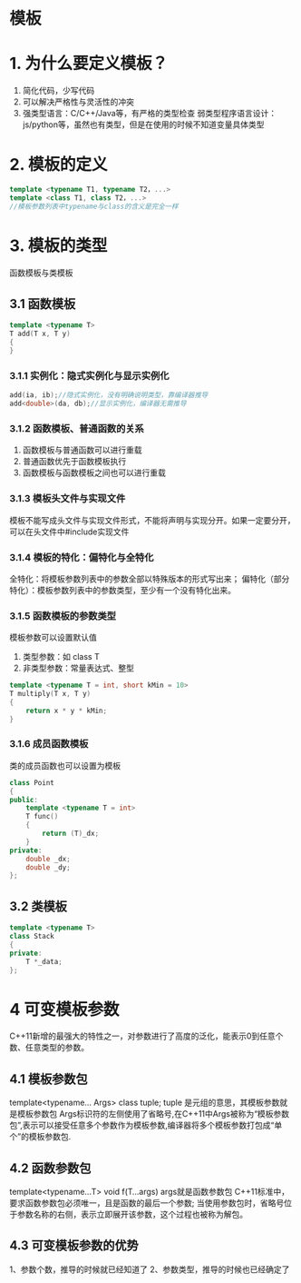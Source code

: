 # 模板

# 1. 为什么要定义模板？
1. 简化代码，少写代码
2. 可以解决严格性与灵活性的冲突
3. 强类型语言：C/C++/Java等，有严格的类型检查
弱类型程序语言设计：js/python等，虽然也有类型，但是在使用的时候不知道变量具体类型

# 2. 模板的定义
```c++
template <typename T1, typename T2，...>
template <class T1, class T2，...>
//模板参数列表中typename与class的含义是完全一样
```

# 3. 模板的类型
函数模板与类模板

## 3.1 函数模板
```c++
template <typename T>
T add(T x, T y)
{
}
```
### 3.1.1 实例化：隐式实例化与显示实例化
```c++
add(ia, ib);//隐式实例化，没有明确说明类型，靠编译器推导
add<double>(da, db);//显示实例化，编译器无需推导
```

### 3.1.2 函数模板、普通函数的关系
1. 函数模板与普通函数可以进行重载
2. 普通函数优先于函数模板执行
3. 函数模板与函数模板之间也可以进行重载

### 3.1.3 模板头文件与实现文件
模板不能写成头文件与实现文件形式，不能将声明与实现分开。如果一定要分开，可以在头文件中#include实现文件

### 3.1.4 模板的特化：偏特化与全特化
全特化：将模板参数列表中的参数全部以特殊版本的形式写出来；
偏特化（部分特化）：模板参数列表中的参数类型，至少有一个没有特化出来。

### 3.1.5 函数模板的参数类型
模板参数可以设置默认值
1. 类型参数：如 class T 
2. 非类型参数：常量表达式、整型
```c++
template <typename T = int, short kMin = 10>
T multiply(T x, T y)
{
    return x * y * kMin;
}
```

### 3.1.6 成员函数模板
类的成员函数也可以设置为模板
```c++
class Point
{
public:
    template <typename T = int>
    T func()
    {
        return (T)_dx;
    }
private:
    double _dx;
    double _dy;
};
```

## 3.2 类模板
```c++
template <typename T>
class Stack
{
private:
    T *_data;
};
```

# 4 可变模板参数
C++11新增的最强大的特性之一，对参数进行了高度的泛化，能表示0到任意个数、任意类型的参数。

## 4.1 模板参数包
template<typename… Args> 
class tuple;
tuple 是元组的意思，其模板参数就是模板参数包
Args标识符的左侧使用了省略号,在C++11中Args被称为“模板参数包”,表示可以接受任意多个参数作为模板参数,编译器将多个模板参数打包成“单个”的模板参数包.

## 4.2 函数参数包
template<typename…T> 
void f(T…args)
args就是函数参数包
C++11标准中，要求函数参数包必须唯一，且是函数的最后一个参数;
当使用参数包时，省略号位于参数名称的右侧，表示立即展开该参数，这个过程也被称为解包。

## 4.3 可变模板参数的优势
1、参数个数，推导的时候就已经知道了
2、参数类型，推导的时候也已经确定了
